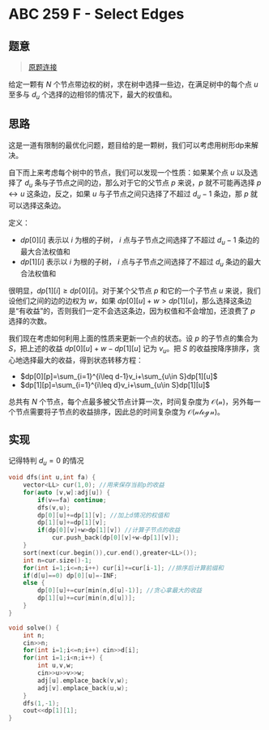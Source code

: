 # ABC 259 F - Select Edges

## 题意

> [原题连接](https://atcoder.jp/contests/abc259/tasks/abc259_f)

给定一颗有 $N$ 个节点带边权的树，求在树中选择一些边，在满足树中的每个点 $u$ 至多与 $d_u$ 个选择的边相邻的情况下，最大的权值和。

## 思路

这是一道有限制的最优化问题，题目给的是一颗树，我们可以考虑用树形dp来解决。

自下而上来考虑每个树中的节点，我们可以发现一个性质：如果某个点 $u$ 以及选择了 $d_u$ 条与子节点之间的边，那么对于它的父节点 $p$ 来说，$p$ 就不可能再选择 $p \leftrightarrow u$ 这条边，反之，如果 $u$ 与子节点之间只选择了不超过 $d_u-1$ 条边，那 $p$ 就可以选择这条边。

定义：

- $dp[0][i]$ 表示以 $i$ 为根的子树， $i$ 点与子节点之间选择了不超过 $d_u-1$ 条边的最大合法权值和
- $dp[1][i]$ 表示以 $i$ 为根的子树， $i$ 点与子节点之间选择了不超过 $d_u$ 条边的最大合法权值和

很明显，$dp[1][i] \geq dp[0][i]$。对于某个父节点 $p$ 和它的一个子节点 $u$ 来说，我们设他们之间的边的边权为 $w$，如果 $dp[0][u]+w > dp[1][u]$，那么选择这条边是“有收益”的，否则我们一定不会选这条边，因为权值和不会增加，还浪费了 $p$ 选择的次数。

我们现在考虑如何利用上面的性质来更新一个点的状态。设 $p$ 的子节点的集合为 $S$，把上述的收益 $dp[0][u]+w-dp[1][u]$ 记为 $v_u$。把 $S$ 的收益按降序排序，贪心地选择最大的收益，得到状态转移方程：

- $dp[0][p]=\sum_{i=1}^{i\leq d-1}v_i+\sum_{u\in S}dp[1][u]$
- $dp[1][p]=\sum_{i=1}^{i\leq d}v_i+\sum_{u\in S}dp[1][u]$

总共有 $N$ 个节点，每个点最多被父节点计算一次，时间复杂度为 $\mathcal{O(n)}$，另外每一个节点需要将子节点的收益排序，因此总的时间复杂度为 $\mathcal{O(n\log n)}$。

## 实现

记得特判 $d_u=0$ 的情况

```cpp
void dfs(int u,int fa) {
    vector<LL> cur(1,0); //用来保存当前p的收益
    for(auto [v,w]:adj[u]) {
        if(v==fa) continue;
        dfs(v,u);
        dp[0][u]+=dp[1][v]; //加上d情况的权值和
        dp[1][u]+=dp[1][v];
        if(dp[0][v]+w>dp[1][v]) //计算子节点的收益
            cur.push_back(dp[0][v]+w-dp[1][v]);
    }
    sort(next(cur.begin()),cur.end(),greater<LL>());
    int n=cur.size()-1;
    for(int i=1;i<=n;i++) cur[i]+=cur[i-1]; //排序后计算前缀和
    if(d[u]==0) dp[0][u]=-INF;
    else {
        dp[0][u]+=cur[min(n,d[u]-1)]; //贪心拿最大的收益
        dp[1][u]+=cur[min(n,d[u])];
    }
}

void solve() {
    int n;
    cin>>n;
    for(int i=1;i<=n;i++) cin>>d[i];
    for(int i=1;i<n;i++) {
        int u,v,w;
        cin>>u>>v>>w;
        adj[u].emplace_back(v,w);
        adj[v].emplace_back(u,w);
    }
    dfs(1,-1);
    cout<<dp[1][1];
}

```